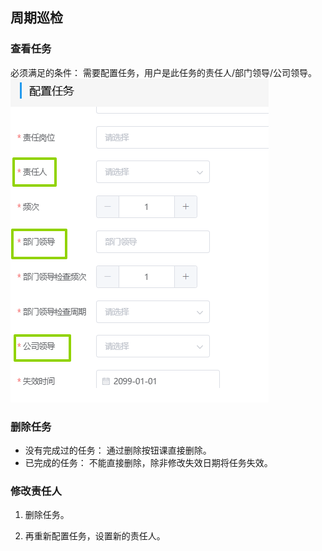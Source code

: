 ## 周期巡检
### 查看任务
必须满足的条件：
需要配置任务，用户是此任务的责任人/部门领导/公司领导。
![图片](../../.vuepress/public/images/employee/employee9.png)

### 删除任务
+ 没有完成过的任务： 通过删除按钮课直接删除。
+ 已完成的任务： 不能直接删除，除非修改失效日期将任务失效。


### 修改责任人
<!-- 对于没有完成的任务： -->
1. 删除任务。
<!-- ![图片](/images/employee/employee1.png) -->
2. 再重新配置任务，设置新的责任人。
<!-- ![图片](/images/employee/employee2.png) -->

<!-- 对于完成过的任务:
1. 修改失效日期将任务失效。
![图片](/images/employee/employee3.png) 
2. 再重新配置任务，设置新的责任人。 -->